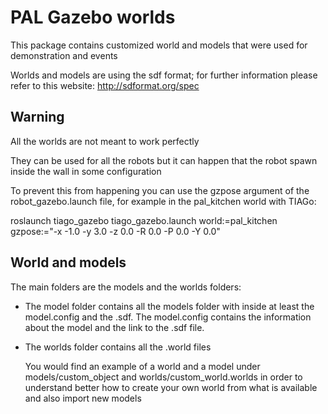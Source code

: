 # PAL Gazebo worlds

This package contains customized world and models that were used for demonstration and events

Worlds and models are using the sdf format; for further information please refer to this website: http://sdformat.org/spec

## Warning

All the worlds are not meant to work perfectly

They can be used for all the robots but it can happen that the robot spawn inside the wall in some configuration

To prevent this from happening you can use the gzpose argument of the robot_gazebo.launch file, for example in the pal_kitchen world with TIAGo:

roslaunch tiago_gazebo tiago_gazebo.launch world:=pal_kitchen gzpose:="-x -1.0 -y 3.0 -z 0.0 -R 0.0 -P 0.0 -Y 0.0"

## World and models

The main folders are the models and the worlds folders:

 - The model folder contains all the models folder with inside at least the model.config and the <object>.sdf. The model.config contains the information about the model and the link to the .sdf file.

 - The worlds folder contains all the .world files

You would find an example of a world and a model under models/custom_object and worlds/custom_world.worlds in order to understand better how to create your own world from what is available and also import new models